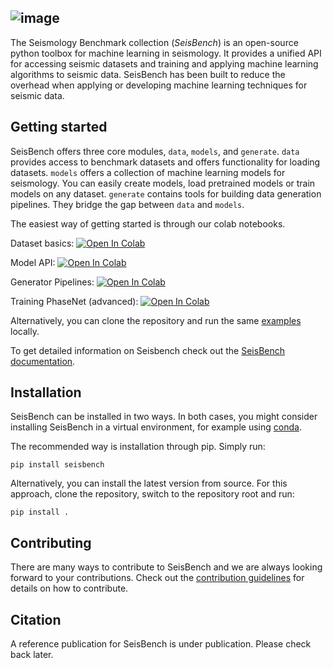 ![image](https://raw.githubusercontent.com/seisbench/seisbench/main/docs/_static/seisbench_logo_subtitle_outlined.svg)
---
The Seismology Benchmark collection (*SeisBench*) is an open-source python toolbox for 
machine learning in seismology.
It provides a unified API for accessing seismic datasets and training and applying machine learning algorithms to seismic data.
SeisBench has been built to reduce the overhead when applying or developing machine learning techniques for seismic data.

## Getting started

SeisBench offers three core modules, `data`, `models`, and `generate`.
`data` provides access to benchmark datasets and offers functionality for loading datasets.
`models` offers a collection of machine learning models for seismology.
You can easily create models, load pretrained models or train models on any dataset.
`generate` contains tools for building data generation pipelines.
They bridge the gap between `data` and `models`.

The easiest way of getting started is through our colab notebooks.

Dataset basics: [![Open In Colab](https://colab.research.google.com/assets/colab-badge.svg)](https://colab.research.google.com/github/seisbench/seisbench/blob/main/examples/01a_dataset_basics.ipynb)

Model API: [![Open In Colab](https://colab.research.google.com/assets/colab-badge.svg)](https://colab.research.google.com/github/seisbench/seisbench/blob/main/examples/01b_model_api.ipynb)

Generator Pipelines: [![Open In Colab](https://colab.research.google.com/assets/colab-badge.svg)](https://colab.research.google.com/seisbench/seisbench/blob/main/examples/01c_generator_pipelines.ipynb)

Training PhaseNet (advanced): [![Open In Colab](https://colab.research.google.com/assets/colab-badge.svg)](https://colab.research.google.com/github/seisbench/seisbench/blob/main/examples/02_training_phasenet.ipynb)

Alternatively, you can clone the repository and run the same [examples](https://github.com/seisbench/seisbench/tree/main/examples) locally.

To get detailed information on Seisbench check out the [SeisBench documentation](https://seisbench.readthedocs.io/).

## Installation

SeisBench can be installed in two ways.
In both cases, you might consider installing SeisBench in a virtual environment, for example using [conda](https://docs.conda.io/en/latest/).

The recommended way is installation through pip.
Simply run:
```
pip install seisbench
```

Alternatively, you can install the latest version from source.
For this approach, clone the repository, switch to the repository root and run:
```
pip install .
```

## Contributing
There are many ways to contribute to SeisBench and we are always looking forward to your contributions.
Check out the [contribution guidelines](https://github.com/seisbench/seisbench/blob/main/CONTRIBUTING.md) for details on how to contribute.

## Citation
A reference publication for SeisBench is under publication.
Please check back later.